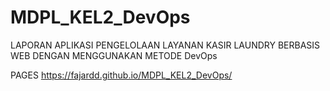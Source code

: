 # MDPL_KEL2_DevOps

LAPORAN APLIKASI PENGELOLAAN LAYANAN KASIR LAUNDRY BERBASIS WEB DENGAN MENGGUNAKAN METODE DevOps


PAGES
https://fajardd.github.io/MDPL_KEL2_DevOps/
